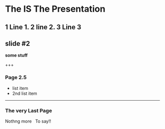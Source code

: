 # The IS The Presentation

1  Line 1. 
2  line 2. 
3  Line 3  
   
---
## slide #2

**some stuff**

+++
### Page 2.5

- list item
- 2nd list item

---

### The very Last Page

Nothng more  
To say!!

